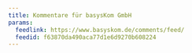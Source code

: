 ```yaml
---
title: Kommentare für basysKom GmbH
params:
  feedlink: https://www.basyskom.de/comments/feed/
  feedid: f63870da490aca77d1e6d9270b608224
---
```

